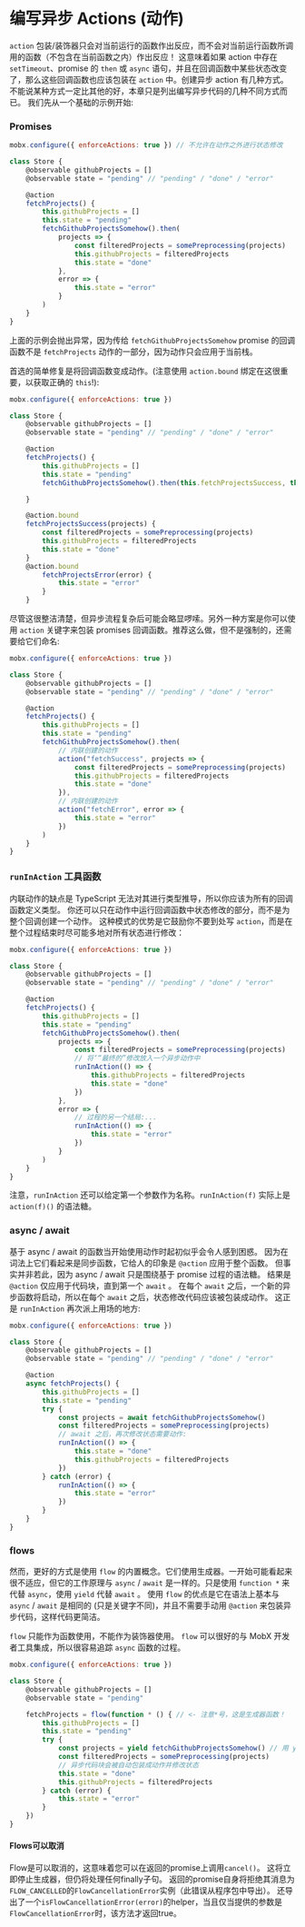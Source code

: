 # 编写异步 Actions (动作)

`action` 包装/装饰器只会对当前运行的函数作出反应，而不会对当前运行函数所调用的函数（不包含在当前函数之内）作出反应！
这意味着如果 action 中存在 `setTimeout`、promise 的 `then` 或 `async` 语句，并且在回调函数中某些状态改变了，那么这些回调函数也应该包装在 `action` 中。创建异步 action 有几种方式。不能说某种方式一定比其他的好，本章只是列出编写异步代码的几种不同方式而已。
我们先从一个基础的示例开始:

### Promises

```javascript
mobx.configure({ enforceActions: true }) // 不允许在动作之外进行状态修改

class Store {
	@observable githubProjects = []
	@observable state = "pending" // "pending" / "done" / "error"

	@action
	fetchProjects() {
		this.githubProjects = []
		this.state = "pending"
		fetchGithubProjectsSomehow().then(
			projects => {
				const filteredProjects = somePreprocessing(projects)
				this.githubProjects = filteredProjects
				this.state = "done"
			},
			error => {
				this.state = "error"
			}
		)
	}
}
```

上面的示例会抛出异常，因为传给 `fetchGithubProjectsSomehow` promise 的回调函数不是 `fetchProjects` 动作的一部分，因为动作只会应用于当前栈。

首选的简单修复是将回调函数变成动作。(注意使用 `action.bound` 绑定在这很重要，以获取正确的 `this`!):


```javascript
mobx.configure({ enforceActions: true })

class Store {
	@observable githubProjects = []
	@observable state = "pending" // "pending" / "done" / "error"

	@action
	fetchProjects() {
		this.githubProjects = []
		this.state = "pending"
		fetchGithubProjectsSomehow().then(this.fetchProjectsSuccess, this.fetchProjectsError)

	}

	@action.bound
	fetchProjectsSuccess(projects) {
		const filteredProjects = somePreprocessing(projects)
		this.githubProjects = filteredProjects
		this.state = "done"
	}
	@action.bound
		fetchProjectsError(error) {
			this.state = "error"
		}
	}
```

尽管这很整洁清楚，但异步流程复杂后可能会略显啰嗦。另外一种方案是你可以使用 `action` 关键字来包装 promises 回调函数。推荐这么做，但不是强制的，还需要给它们命名:

```javascript
mobx.configure({ enforceActions: true })

class Store {
	@observable githubProjects = []
	@observable state = "pending" // "pending" / "done" / "error"

	@action
	fetchProjects() {
		this.githubProjects = []
		this.state = "pending"
		fetchGithubProjectsSomehow().then(
			// 内联创建的动作
			action("fetchSuccess", projects => {
				const filteredProjects = somePreprocessing(projects)
				this.githubProjects = filteredProjects
				this.state = "done"
			}),
			// 内联创建的动作
			action("fetchError", error => {
				this.state = "error"
			})
		)
	}
}
```

### `runInAction` 工具函数

内联动作的缺点是 TypeScript 无法对其进行类型推导，所以你应该为所有的回调函数定义类型。
你还可以只在动作中运行回调函数中状态修改的部分，而不是为整个回调创建一个动作。
这种模式的优势是它鼓励你不要到处写 `action`，而是在整个过程结束时尽可能多地对所有状态进行修改：

```javascript
mobx.configure({ enforceActions: true })

class Store {
	@observable githubProjects = []
	@observable state = "pending" // "pending" / "done" / "error"

	@action
	fetchProjects() {
		this.githubProjects = []
		this.state = "pending"
		fetchGithubProjectsSomehow().then(
			projects => {
				const filteredProjects = somePreprocessing(projects)
				// 将‘“最终的”修改放入一个异步动作中
				runInAction(() => {
					this.githubProjects = filteredProjects
					this.state = "done"
				})
			},
			error => {
				// 过程的另一个结局:...
				runInAction(() => {
					this.state = "error"
				})
			}
		)
	}
}
```

注意，`runInAction` 还可以给定第一个参数作为名称。`runInAction(f)` 实际上是 `action(f)()` 的语法糖。

### async / await

基于 async / await 的函数当开始使用动作时起初似乎会令人感到困惑。
因为在词法上它们看起来是同步函数，它给人的印象是 `@action` 应用于整个函数。
但事实并非若此，因为 async / await 只是围绕基于 promise 过程的语法糖。
结果是 `@action` 仅应用于代码块，直到第一个 `await` 。
在每个 `await` 之后，一个新的异步函数将启动，所以在每个 `await` 之后，状态修改代码应该被包装成动作。
这正是 `runInAction` 再次派上用场的地方:

```javascript
mobx.configure({ enforceActions: true })

class Store {
	@observable githubProjects = []
	@observable state = "pending" // "pending" / "done" / "error"

	@action
	async fetchProjects() {
		this.githubProjects = []
		this.state = "pending"
		try {
			const projects = await fetchGithubProjectsSomehow()
			const filteredProjects = somePreprocessing(projects)
			// await 之后，再次修改状态需要动作:
			runInAction(() => {
				this.state = "done"
				this.githubProjects = filteredProjects
			})
		} catch (error) {
			runInAction(() => {
				this.state = "error"
			})
		}
	}
}
```

### flows

然而，更好的方式是使用 `flow` 的内置概念。它们使用生成器。一开始可能看起来很不适应，但它的工作原理与 `async` / `await` 是一样的。只是使用 `function *` 来代替 `async`，使用 `yield` 代替 `await` 。
使用 `flow` 的优点是它在语法上基本与 `async` / `await` 是相同的 (只是关键字不同)，并且不需要手动用 `@action` 来包装异步代码，这样代码更简洁。

`flow` 只能作为函数使用，不能作为装饰器使用。
`flow` 可以很好的与 MobX 开发者工具集成，所以很容易追踪 `async` 函数的过程。

```javascript
mobx.configure({ enforceActions: true })

class Store {
	@observable githubProjects = []
	@observable state = "pending"

	fetchProjects = flow(function * () { // <- 注意*号，这是生成器函数！
		this.githubProjects = []
		this.state = "pending"
		try {
			const projects = yield fetchGithubProjectsSomehow() // 用 yield 代替 await
			const filteredProjects = somePreprocessing(projects)
			// 异步代码块会被自动包装成动作并修改状态
			this.state = "done"
			this.githubProjects = filteredProjects
		} catch (error) {
			this.state = "error"
		}
	})
}
```

#### Flows可以取消

Flow是可以取消的，这意味着您可以在返回的promise上调用`cancel()`。 这将立即停止生成器，但仍将处理任何finally子句。 返回的promise自身将拒绝其消息为`FLOW_CANCELLED`的`FlowCancellationError`实例（此错误从程序包中导出）。 还导出了一个`isFlowCancellationError(error)`的helper，当且仅当提供的参数是`FlowCancellationError`时，该方法才返回true。
